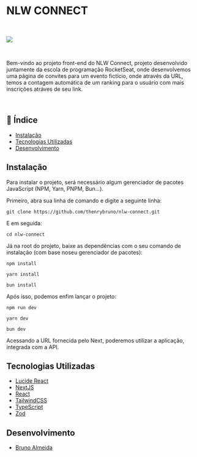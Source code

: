 # NLW CONNECT
<br>

<img src="https://imgur.com/a/FMCV2fk"></img>

<br>

Bem-vindo ao projeto front-end do NLW Connect, projeto desenvolvido juntamente da escola de programação RocketSeat, onde desenvolvemos uma página de convites para um evento fictício, onde através da URL, temos a contagem automática de um ranking para o usuário com mais inscrições atráves de seu link.

<br>

## 📖 Índice
- [Instalação](#installation)
- [Tecnologias Utilizadas](#techs-used)
- [Desenvolvimento](#team)

## Instalação <a name="installation"></a>
Para instalar o projeto, será necessário algum gerenciador de pacotes JavaScript (NPM, Yarn, PNPM, Bun...).

Primeiro, abra sua linha de comando e digite a seguinte linha:
```
git clone https://github.com/thenrybruno/nlw-connect.git
```

E em seguida:
```
cd nlw-connect
```

Já na root do projeto, baixe as dependências com o seu comando de instalação (com base noseu gerenciador de pacotes):

```
npm install

yarn install

bun install
```
Após isso, podemos enfim lançar o projeto:
```
npm run dev

yarn dev

bun dev
```

Acessando a URL fornecida pelo Next, poderemos utilizar a aplicação, integrada com a API.

## Tecnologias Utilizadas <a name="techs-used"></a>
- [Lucide React](https://lucide.dev/guide/packages/lucide-react)
- [NextJS](https://nextjs.org/)
- [React](https://react.dev/)
- [TailwindCSS](https://tailwindcss.com/)
- [TypeScript](https://www.typescriptlang.org/)
- [Zod](https://zod.dev/)

## Desenvolvimento <a name="team"></a>

- [Bruno Almeida](https://github.com/thenrybruno)